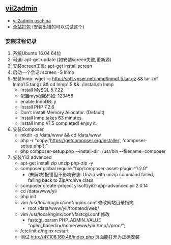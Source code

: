 
## [yii2admin](https://github.com/e282486518/yii2admin.git "https://github.com/e282486518/yii2admin.git")

- [yii2admin oschina]( http://git.oschina.net/ccdream/yii2admin "http://git.oschina.net/ccdream/yii2admin")
- [全站打包](https://share.weiyun.com/b0d11485e993bce1ee3398cbbf07e1e4 "https://share.weiyun.com/b0d11485e993bce1ee3398cbbf07e1e4") (安装出错的可以试试这个)


### 安装过程记录
1. 系统Ubuntu 16.04 64位
2. 可选: apt-get update (如安装screen失败,更新源)
3. 安装screen工具: apt-get install screen
3. 启动一个会话: screen -S lnmp
4. 安装lnmp: wget -c http://soft.vpser.net/lnmp/lnmp1.5.tar.gz && tar zxf lnmp1.5.tar.gz && cd lnmp1.5 && ./install.sh lnmp
    - Install MySQL 5.7.22
    - 配置mysql密码如: 123456
    - enable InnoDB: y
    - Install PHP 7.2.6
    - Don't install Memory Allocator. (Default)
    - Install lnmp takes 63 minutes.
    - Install lnmp V1.5 completed! enjoy it.
5. 安装Composer
    - mkdir -p /data/www && cd /data/www
    - php -r "copy('https://getcomposer.org/installer', 'composer-setup.php');"
    - php composer-setup.php --install-dir=/usr/bin --filename=composer
6. 安装Yii2 advanced
    - apt-get install zip unzip php-zip -y
    - composer global require "fxp/composer-asset-plugin:^1.2.0"
        - (未解决)报错但不影响安装: Unzip with unzip command failed, falling back to ZipArchive class
    - composer  create-project yiisoft/yii2-app-advanced yii 2.0.14
    - cd /data/www/yii
    - php init
    - vim /usr/local/nginx/conf/nginx.conf 修改网站目录指向
        - root  /data/www/yii/frontend/web/
    - vim /usr/local/nginx/conf/fastcgi.conf 修改
        - fastcgi_param PHP_ADMIN_VALUE "open_basedir=/home/www/yii/:/tmp/:/proc/";
    - /etc/init.d/nginx restart
    - 测试 http://47.106.160.48/index.php 页面能打开为正确安装
    

